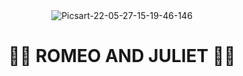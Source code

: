 <div align="center">
  <img src="https://i.ibb.co/TcDXQGv/Picsart-22-05-27-15-19-46-146.jpg" alt="Picsart-22-05-27-15-19-46-146" border="0"></a>
  <h1>👸💎 ROMEO AND JULIET 💎👸</h1>
</div>
